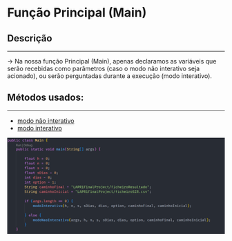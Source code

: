 # Função Principal (Main)

## Descrição ##
-------------------------
-> Na nossa função Principal (Main), apenas declaramos as variáveis que serão recebidas como parâmetros 
(caso o modo não interativo seja acionado), ou serão perguntadas durante a execução (modo interativo).

## Métodos usados: ##
-------------------------

* [modo não interativo](modoNaoInterativo.md)
* [modo interativo](modoInterativo.md)

![main](Imagens/main.png)